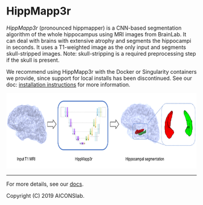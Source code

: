 # HippMapp3r

*HippMapp3r* (pronounced hippmapper) is a CNN-based segmentation algorithm of the whole hippocampus
using MRI images from BrainLab.
It can deal with brains with extensive atrophy and segments the hippocampi in seconds.
It uses a T1-weighted image as the only input and segments skull-stripped images.
Note: skull-stripping is a required preprocessing step if the skull is present.

We recommend using HippMapp3r with the Docker or Singularity containers we provide, since support for local installs has been discontinued. See our doc: [installation instructions](https://hippmapp3r.readthedocs.io/en/latest/docker.html) for more information.

<p align="center">
      <img src="docs/images/graph_abstract.png" alt="hippocampus pop-up window"
      width="600" height="200"/>
</p>


____________________________

For more details, see our [docs](https://hippmapp3r.readthedocs.io).

Copyright (C) 2019 AICONSlab.

